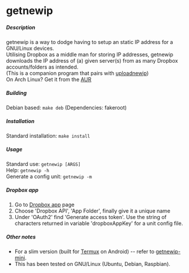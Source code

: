 # getnewip  

##### Description  
getnewip is a way to dodge having to setup an static IP address for a GNU/Linux devices.  
Utilising Dropbox as a middle man for storing IP addresses, getnewip downloads the IP address of (a) given server(s) from as many Dropbox accounts/folders as intended.  
(This is a companion program that pairs with [uploadnewip](https://gitlab.com/BobyMCbobs/uploadnewip))  
On Arch Linux? Get it from the [AUR](https://aur.archlinux.org/packages/getnewip)  

##### Building
Debian based: `make deb` (Dependencies: fakeroot)  

##### Installation  
Standard installation: `make install`  

##### Usage  
Standard use: `getnewip [ARGS]`  
Help: `getnewip -h`  
Generate a config unit: `getnewip -m`  

##### Dropbox app  
1. Go to [Dropbox app](https://www.dropbox.com/developers/apps) page  
2. Choose 'Dropbox API', 'App Folder', finally give it a unique name  
3. Under 'OAuth2' find 'Generate access token'. Use the string of characters returned in variable 'dropboxAppKey' for a unit config file.  

##### Other notes    
- For a slim version (built for [Termux](https://termux.com/) on Android) -- refer to [getnewip-mini](https://gitlab.com/BobyMCbobs/getnewip-mini).  
- This has been tested on GNU/Linux (Ubuntu, Debian, Raspbian).  
